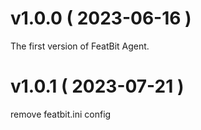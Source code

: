 # v1.0.0 ( 2023-06-16 )

The first version of FeatBit Agent.

# v1.0.1 ( 2023-07-21 )

remove featbit.ini config

